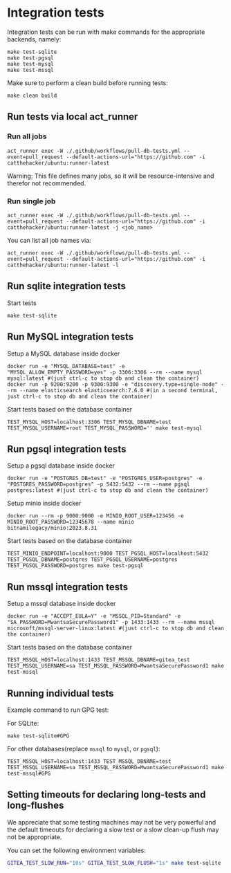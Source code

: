 # Integration tests

Integration tests can be run with make commands for the
appropriate backends, namely:
```shell
make test-sqlite
make test-pgsql
make test-mysql
make test-mssql
```

Make sure to perform a clean build before running tests:
```
make clean build
```

## Run tests via local act_runner

### Run all jobs

```
act_runner exec -W ./.github/workflows/pull-db-tests.yml --event=pull_request --default-actions-url="https://github.com" -i catthehacker/ubuntu:runner-latest
```

Warning: This file defines many jobs, so it will be resource-intensive and therefor not recommended.

### Run single job

```SHELL
act_runner exec -W ./.github/workflows/pull-db-tests.yml --event=pull_request --default-actions-url="https://github.com" -i catthehacker/ubuntu:runner-latest -j <job_name>
```

You can list all job names via:

```SHELL
act_runner exec -W ./.github/workflows/pull-db-tests.yml --event=pull_request --default-actions-url="https://github.com" -i catthehacker/ubuntu:runner-latest -l
```

## Run sqlite integration tests
Start tests
```
make test-sqlite
```

## Run MySQL integration tests
Setup a MySQL database inside docker
```
docker run -e "MYSQL_DATABASE=test" -e "MYSQL_ALLOW_EMPTY_PASSWORD=yes" -p 3306:3306 --rm --name mysql mysql:latest #(just ctrl-c to stop db and clean the container)
docker run -p 9200:9200 -p 9300:9300 -e "discovery.type=single-node" --rm --name elasticsearch elasticsearch:7.6.0 #(in a second terminal, just ctrl-c to stop db and clean the container)
```
Start tests based on the database container
```
TEST_MYSQL_HOST=localhost:3306 TEST_MYSQL_DBNAME=test TEST_MYSQL_USERNAME=root TEST_MYSQL_PASSWORD='' make test-mysql
```

## Run pgsql integration tests
Setup a pgsql database inside docker
```
docker run -e "POSTGRES_DB=test" -e "POSTGRES_USER=postgres" -e "POSTGRES_PASSWORD=postgres" -p 5432:5432 --rm --name pgsql postgres:latest #(just ctrl-c to stop db and clean the container)
```
Setup minio inside docker
```
docker run --rm -p 9000:9000 -e MINIO_ROOT_USER=123456 -e MINIO_ROOT_PASSWORD=12345678 --name minio bitnamilegacy/minio:2023.8.31
```
Start tests based on the database container
```
TEST_MINIO_ENDPOINT=localhost:9000 TEST_PGSQL_HOST=localhost:5432 TEST_PGSQL_DBNAME=postgres TEST_PGSQL_USERNAME=postgres TEST_PGSQL_PASSWORD=postgres make test-pgsql
```

## Run mssql integration tests
Setup a mssql database inside docker
```
docker run -e "ACCEPT_EULA=Y" -e "MSSQL_PID=Standard" -e "SA_PASSWORD=MwantsaSecurePassword1" -p 1433:1433 --rm --name mssql microsoft/mssql-server-linux:latest #(just ctrl-c to stop db and clean the container)
```
Start tests based on the database container
```
TEST_MSSQL_HOST=localhost:1433 TEST_MSSQL_DBNAME=gitea_test TEST_MSSQL_USERNAME=sa TEST_MSSQL_PASSWORD=MwantsaSecurePassword1 make test-mssql
```

## Running individual tests

Example command to run GPG test:

For SQLite:

```
make test-sqlite#GPG
```

For other databases(replace `mssql` to `mysql`, or `pgsql`):

```
TEST_MSSQL_HOST=localhost:1433 TEST_MSSQL_DBNAME=test TEST_MSSQL_USERNAME=sa TEST_MSSQL_PASSWORD=MwantsaSecurePassword1 make test-mssql#GPG
```

## Setting timeouts for declaring long-tests and long-flushes

We appreciate that some testing machines may not be very powerful and
the default timeouts for declaring a slow test or a slow clean-up flush
may not be appropriate.

You can set the following environment variables:

```bash
GITEA_TEST_SLOW_RUN="10s" GITEA_TEST_SLOW_FLUSH="1s" make test-sqlite
```
